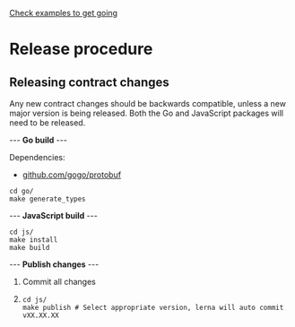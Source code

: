 [Check examples to get going](examples)

# Release procedure

## Releasing contract changes

Any new contract changes should be backwards compatible, unless a new major version is being released. Both the Go and JavaScript packages will need to be released.

--- __Go build__ ---

Dependencies:

* [github.com/gogo/protobuf](https://github.com/gogo/protobuf)

```shell
cd go/
make generate_types
```

--- __JavaScript build__ ---

```shell
cd js/
make install
make build
```

--- __Publish changes__ ---

1. Commit all changes
1.  ```shell
    cd js/
    make publish # Select appropriate version, lerna will auto commit vXX.XX.XX
    ```
